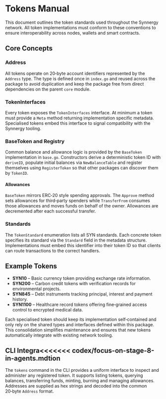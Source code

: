 # Tokens Manual

This document outlines the token standards used throughout the Synnergy
network.  All token implementations must conform to these conventions to
ensure interoperability across nodes, wallets and smart contracts.

## Core Concepts

### Address

All tokens operate on 20‑byte account identifiers represented by the
`Address` type.  The type is defined once in `index.go` and reused across
the package to avoid duplication and keep the package free from direct
dependencies on the parent `core` module.

### TokenInterfaces

Every token exposes the `TokenInterfaces` interface.  At minimum a token
must provide a `Meta` method returning implementation specific metadata.
Specialised tokens embed this interface to signal compatibility with the
Synnergy tooling.

### BaseToken and Registry

Common balance and allowance logic is provided by the `BaseToken`
implementation in `base.go`.  Constructors derive a deterministic token
ID with `deriveID`, populate initial balances via `NewBalanceTable` and
register themselves using `RegisterToken` so that other packages can
discover them by `TokenID`.


#### Allowances

`BaseToken` mirrors ERC‑20 style spending approvals.  The `Approve`
method sets allowances for third‑party spenders while `TransferFrom`
consumes those allowances and moves funds on behalf of the owner.
Allowances are decremented after each successful transfer.

### Standards

The `TokenStandard` enumeration lists all SYN standards.  Each concrete
token specifies its standard via the `Standard` field in the metadata
structure.  Implementations must embed this identifier into their token
ID so that clients can route transactions to the correct handlers.

## Example Tokens

* **SYN10** – Basic currency token providing exchange rate information.
* **SYN200** – Carbon credit tokens with verification records for
  environmental projects.
* **SYN845** – Debt instruments tracking principal, interest and payment
  history.
* **SYN1100** – Healthcare record tokens offering fine‑grained access
  control to encrypted medical data.

Each specialised token should keep its implementation self‑contained and
only rely on the shared types and interfaces defined within this
package.  This consolidation simplifies maintenance and ensures that new
tokens automatically integrate with existing network tooling.

## CLI Integra<<<<<<< codex/focus-on-stage-8-in-agents.mdtion

The `tokens` command in the CLI provides a uniform interface to inspect
and administer any registered token.  It supports listing tokens,
querying balances, transferring funds, minting, burning and managing
allowances.  Addresses are supplied as hex strings and decoded into the
common 20‑byte `Address` format.


